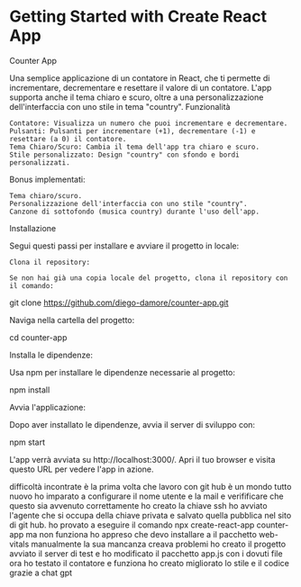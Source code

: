 # Getting Started with Create React App
Counter App

Una semplice applicazione di un contatore in React, che ti permette di incrementare, decrementare e resettare il valore di un contatore. L'app supporta anche il tema chiaro e scuro, oltre a una personalizzazione dell'interfaccia con uno stile in tema "country".
Funzionalità

    Contatore: Visualizza un numero che puoi incrementare e decrementare.
    Pulsanti: Pulsanti per incrementare (+1), decrementare (-1) e resettare (a 0) il contatore.
    Tema Chiaro/Scuro: Cambia il tema dell'app tra chiaro e scuro.
    Stile personalizzato: Design "country" con sfondo e bordi personalizzati.

Bonus implementati:

    Tema chiaro/scuro.
    Personalizzazione dell'interfaccia con uno stile "country".
    Canzone di sottofondo (musica country) durante l'uso dell'app.

Installazione

Segui questi passi per installare e avviare il progetto in locale:

    Clona il repository:

    Se non hai già una copia locale del progetto, clona il repository con il comando:

git clone https://github.com/diego-damore/counter-app.git

Naviga nella cartella del progetto:

cd counter-app

Installa le dipendenze:

Usa npm per installare le dipendenze necessarie al progetto:

npm install

Avvia l'applicazione:

Dopo aver installato le dipendenze, avvia il server di sviluppo con:

npm start

L'app verrà avviata su http://localhost:3000/. Apri il tuo browser e visita questo URL per vedere l'app in azione.


difficoltà incontrate 
è la prima volta che lavoro con git hub è un mondo tutto nuovo ho imparato a configurare il nome utente e la mail e verifificare che questo sia avvenuto correttamente 
ho creato la chiave ssh ho avviato l'agente che si occupa della chiave privata e salvato quella pubblica nel sito di git hub.
ho provato a  eseguire il comando npx create-react-app counter-app ma non funziona ho appreso che devo installare a il pacchetto web-vitals manualmente la sua mancanza creava problemi 
ho creato il progetto avviato il server di test e ho modificato il pacchetto app.js con i dovuti file ora ho testato il contatore e funziona 
ho creato migliorato lo stile e il codice grazie a chat gpt